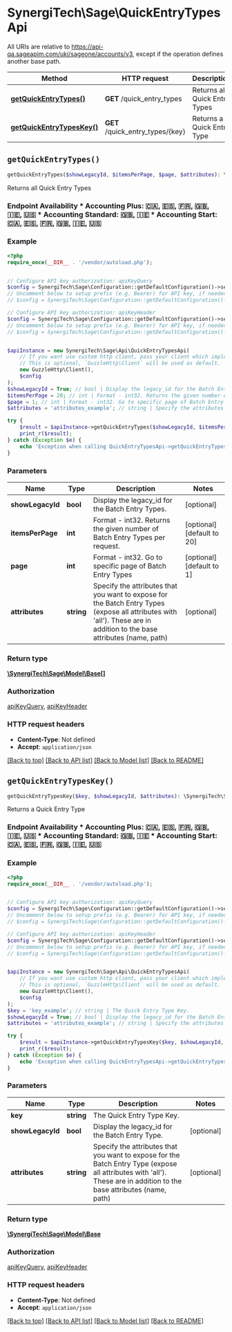 # SynergiTech\Sage\QuickEntryTypesApi

All URIs are relative to https://api-qa.sageapim.com/uki/sageone/accounts/v3, except if the operation defines another base path.

| Method | HTTP request | Description |
| ------------- | ------------- | ------------- |
| [**getQuickEntryTypes()**](QuickEntryTypesApi.md#getQuickEntryTypes) | **GET** /quick_entry_types | Returns all Quick Entry Types |
| [**getQuickEntryTypesKey()**](QuickEntryTypesApi.md#getQuickEntryTypesKey) | **GET** /quick_entry_types/{key} | Returns a Quick Entry Type |


## `getQuickEntryTypes()`

```php
getQuickEntryTypes($showLegacyId, $itemsPerPage, $page, $attributes): \SynergiTech\Sage\Model\Base[]
```

Returns all Quick Entry Types

### Endpoint Availability  * Accounting Plus: 🇨🇦, 🇪🇸, 🇫🇷, 🇬🇧, 🇮🇪, 🇺🇸 * Accounting Standard: 🇬🇧, 🇮🇪 * Accounting Start: 🇨🇦, 🇪🇸, 🇫🇷, 🇬🇧, 🇮🇪, 🇺🇸

### Example

```php
<?php
require_once(__DIR__ . '/vendor/autoload.php');


// Configure API key authorization: apiKeyQuery
$config = SynergiTech\Sage\Configuration::getDefaultConfiguration()->setApiKey('subscription-key', 'YOUR_API_KEY');
// Uncomment below to setup prefix (e.g. Bearer) for API key, if needed
// $config = SynergiTech\Sage\Configuration::getDefaultConfiguration()->setApiKeyPrefix('subscription-key', 'Bearer');

// Configure API key authorization: apiKeyHeader
$config = SynergiTech\Sage\Configuration::getDefaultConfiguration()->setApiKey('Ocp-Apim-Subscription-Key', 'YOUR_API_KEY');
// Uncomment below to setup prefix (e.g. Bearer) for API key, if needed
// $config = SynergiTech\Sage\Configuration::getDefaultConfiguration()->setApiKeyPrefix('Ocp-Apim-Subscription-Key', 'Bearer');


$apiInstance = new SynergiTech\Sage\Api\QuickEntryTypesApi(
    // If you want use custom http client, pass your client which implements `GuzzleHttp\ClientInterface`.
    // This is optional, `GuzzleHttp\Client` will be used as default.
    new GuzzleHttp\Client(),
    $config
);
$showLegacyId = True; // bool | Display the legacy_id for the Batch Entry Types.
$itemsPerPage = 20; // int | Format - int32. Returns the given number of Batch Entry Types per request.
$page = 1; // int | Format - int32. Go to specific page of Batch Entry Types
$attributes = 'attributes_example'; // string | Specify the attributes that you want to expose for the Batch Entry Types (expose all attributes with 'all'). These are in addition to the base attributes (name, path)

try {
    $result = $apiInstance->getQuickEntryTypes($showLegacyId, $itemsPerPage, $page, $attributes);
    print_r($result);
} catch (Exception $e) {
    echo 'Exception when calling QuickEntryTypesApi->getQuickEntryTypes: ', $e->getMessage(), PHP_EOL;
}
```

### Parameters

| Name | Type | Description  | Notes |
| ------------- | ------------- | ------------- | ------------- |
| **showLegacyId** | **bool**| Display the legacy_id for the Batch Entry Types. | [optional] |
| **itemsPerPage** | **int**| Format - int32. Returns the given number of Batch Entry Types per request. | [optional] [default to 20] |
| **page** | **int**| Format - int32. Go to specific page of Batch Entry Types | [optional] [default to 1] |
| **attributes** | **string**| Specify the attributes that you want to expose for the Batch Entry Types (expose all attributes with &#39;all&#39;). These are in addition to the base attributes (name, path) | [optional] |

### Return type

[**\SynergiTech\Sage\Model\Base[]**](../Model/Base.md)

### Authorization

[apiKeyQuery](../../README.md#apiKeyQuery), [apiKeyHeader](../../README.md#apiKeyHeader)

### HTTP request headers

- **Content-Type**: Not defined
- **Accept**: `application/json`

[[Back to top]](#) [[Back to API list]](../../README.md#endpoints)
[[Back to Model list]](../../README.md#models)
[[Back to README]](../../README.md)

## `getQuickEntryTypesKey()`

```php
getQuickEntryTypesKey($key, $showLegacyId, $attributes): \SynergiTech\Sage\Model\Base
```

Returns a Quick Entry Type

### Endpoint Availability  * Accounting Plus: 🇨🇦, 🇪🇸, 🇫🇷, 🇬🇧, 🇮🇪, 🇺🇸 * Accounting Standard: 🇬🇧, 🇮🇪 * Accounting Start: 🇨🇦, 🇪🇸, 🇫🇷, 🇬🇧, 🇮🇪, 🇺🇸

### Example

```php
<?php
require_once(__DIR__ . '/vendor/autoload.php');


// Configure API key authorization: apiKeyQuery
$config = SynergiTech\Sage\Configuration::getDefaultConfiguration()->setApiKey('subscription-key', 'YOUR_API_KEY');
// Uncomment below to setup prefix (e.g. Bearer) for API key, if needed
// $config = SynergiTech\Sage\Configuration::getDefaultConfiguration()->setApiKeyPrefix('subscription-key', 'Bearer');

// Configure API key authorization: apiKeyHeader
$config = SynergiTech\Sage\Configuration::getDefaultConfiguration()->setApiKey('Ocp-Apim-Subscription-Key', 'YOUR_API_KEY');
// Uncomment below to setup prefix (e.g. Bearer) for API key, if needed
// $config = SynergiTech\Sage\Configuration::getDefaultConfiguration()->setApiKeyPrefix('Ocp-Apim-Subscription-Key', 'Bearer');


$apiInstance = new SynergiTech\Sage\Api\QuickEntryTypesApi(
    // If you want use custom http client, pass your client which implements `GuzzleHttp\ClientInterface`.
    // This is optional, `GuzzleHttp\Client` will be used as default.
    new GuzzleHttp\Client(),
    $config
);
$key = 'key_example'; // string | The Quick Entry Type Key.
$showLegacyId = True; // bool | Display the legacy_id for the Batch Entry Type.
$attributes = 'attributes_example'; // string | Specify the attributes that you want to expose for the Batch Entry Type (expose all attributes with 'all'). These are in addition to the base attributes (name, path)

try {
    $result = $apiInstance->getQuickEntryTypesKey($key, $showLegacyId, $attributes);
    print_r($result);
} catch (Exception $e) {
    echo 'Exception when calling QuickEntryTypesApi->getQuickEntryTypesKey: ', $e->getMessage(), PHP_EOL;
}
```

### Parameters

| Name | Type | Description  | Notes |
| ------------- | ------------- | ------------- | ------------- |
| **key** | **string**| The Quick Entry Type Key. | |
| **showLegacyId** | **bool**| Display the legacy_id for the Batch Entry Type. | [optional] |
| **attributes** | **string**| Specify the attributes that you want to expose for the Batch Entry Type (expose all attributes with &#39;all&#39;). These are in addition to the base attributes (name, path) | [optional] |

### Return type

[**\SynergiTech\Sage\Model\Base**](../Model/Base.md)

### Authorization

[apiKeyQuery](../../README.md#apiKeyQuery), [apiKeyHeader](../../README.md#apiKeyHeader)

### HTTP request headers

- **Content-Type**: Not defined
- **Accept**: `application/json`

[[Back to top]](#) [[Back to API list]](../../README.md#endpoints)
[[Back to Model list]](../../README.md#models)
[[Back to README]](../../README.md)
